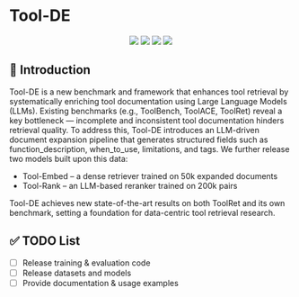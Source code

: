 # Tool-DE

<div align="center">
  <a href="[arxiv](https://arxiv.org/abs/2510.22670)"><img src="https://img.shields.io/badge/Paper-arXiv-b31b1b.svg"></a>
  <a href="https://opensource.org/licenses/Apache-2.0">
  <img src="https://img.shields.io/badge/License-Apache_2.0-green.svg"></a> 
  <a href="#code-coming-soon"><img src="https://img.shields.io/badge/Code-Coming%20Soon-orange.svg"></a>
  <a href="#models-coming-soon"><img src="https://img.shields.io/badge/Models-Coming%20Soon-blue.svg"></a>
</div>

## 📖 Introduction
Tool-DE is a new benchmark and framework that enhances tool retrieval by systematically enriching tool documentation using Large Language Models (LLMs).
Existing benchmarks (e.g., ToolBench, ToolACE, ToolRet) reveal a key bottleneck — incomplete and inconsistent tool documentation hinders retrieval quality.
To address this, Tool-DE introduces an LLM-driven document expansion pipeline that generates structured fields such as function_description, when_to_use, limitations, and tags.
We further release two models built upon this data:
- Tool-Embed – a dense retriever trained on 50k expanded documents
- Tool-Rank – an LLM-based reranker trained on 200k pairs

Tool-DE achieves new state-of-the-art results on both ToolRet and its own benchmark, setting a foundation for data-centric tool retrieval research.

## ✅ TODO List
- [ ] Release training & evaluation code
- [ ] Release datasets and models
- [ ] Provide documentation & usage examples 
